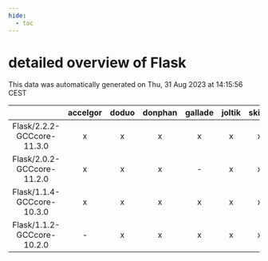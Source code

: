 ```yaml
---
hide:
  - toc
---
```


detailed overview of Flask
==========================


This data was automatically generated on Thu, 31 Aug 2023 at 14:15:56 CEST  

| |accelgor|doduo|donphan|gallade|joltik|skitty|swalot|victini|
| :---: | :---: | :---: | :---: | :---: | :---: | :---: | :---: | :---: |
|Flask/2.2.2-GCCcore-11.3.0|x|x|x|x|x|x|x|x|
|Flask/2.0.2-GCCcore-11.2.0|x|x|x|-|x|x|x|x|
|Flask/1.1.4-GCCcore-10.3.0|x|x|x|x|x|x|x|x|
|Flask/1.1.2-GCCcore-10.2.0|-|x|x|x|x|x|x|x|
